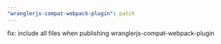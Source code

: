 ```yaml
---
"wranglerjs-compat-webpack-plugin": patch
---
```


fix: include all files when publishing wranglerjs-compat-webpack-plugin
